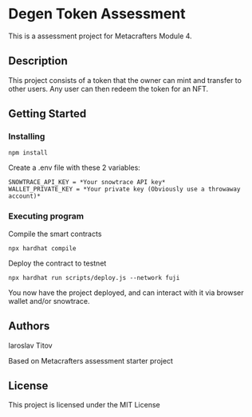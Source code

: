 # Degen Token Assessment

This is a assessment project for Metacrafters Module 4.

## Description

This project consists of a token that the owner can mint and transfer to other users. Any user can then redeem the token for an NFT.

## Getting Started

### Installing

```
npm install
```

Create a .env file with these 2 variables:
```
SNOWTRACE_API_KEY = *Your snowtrace API key*
WALLET_PRIVATE_KEY = *Your private key (Obviously use a throwaway account)*
```


### Executing program

Compile the smart contracts
```
npx hardhat compile
```
Deploy the contract to testnet
```
npx hardhat run scripts/deploy.js --network fuji
```
You now have the project deployed, and can interact with it via browser wallet and/or snowtrace.

## Authors

Iaroslav Titov

Based on Metacrafters assessment starter project

## License

This project is licensed under the MIT License

